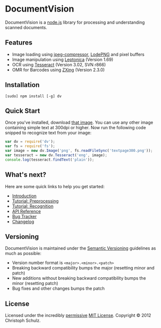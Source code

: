 # DocumentVision

DocumentVision is a [node.js](http://nodejs.org) library for processing and understanding scanned documents.

## Features

- Image loading using [jpeg-compressor](http://code.google.com/p/jpeg-compressor/), [LodePNG](http://lodev.org/lodepng/) and pixel buffers
- Image manipulation using [Leptonica](http://www.leptonica.com/) (Version 1.69)
- OCR using [Tesseract](http://code.google.com/p/tesseract-ocr/) (Version 3.02, SVN r866)
- OMR for Barcodes using [ZXing](http://code.google.com/p/zxing/) (Version 2.3.0)

## Installation

	[sudo] npm install [-g] dv

## Quick Start

Once you've installed, download [that image](https://github.com/creatale/node-dv/blob/master/test/fixtures/textpage300.png). You can use any other image containing simple text at 300dpi or higher. Now run the following code snipped to recognize text from your image:

```javascript
var dv = require('dv');
var fs = require('fs');
var image = new dv.Image('png', fs.readFileSync('textpage300.png'));
var tesseract = new dv.Tesseract('eng', image);
console.log(tesseract.findText('plain'));
```

## What's next?

Here are some quick links to help you get started:

- [Introduction](https://github.com/creatale/node-dv/wiki/Introduction)
- [Tutorial: Preprocessing](https://github.com/creatale/node-dv/wiki/Tutorial-Preprocessing)
- [Tutorial: Recognition](https://github.com/creatale/node-dv/wiki/Tutorial-Recognition)
- [API Reference](https://github.com/creatale/node-dv/wiki/API)
- [Bug Tracker](https://github.com/creatale/node-dv/issues)
- [Changelog](CHANGELOG.md)

## Versioning

DocumentVision is maintained under the [Semantic Versioning](http://semver.org/) guidelines as much as possible:

- Version number format is `<major>.<minor>.<patch>`
- Breaking backward compatibility bumps the major (resetting minor and patch)
- New additions without breaking backward compatibility bumps the minor (resetting patch)
- Bug fixes and other changes bumps the patch

## License

Licensed under the incredibly [permissive](http://en.wikipedia.org/wiki/Permissive_free_software_licence) [MIT License](http://creativecommons.org/licenses/MIT/). Copyright &copy; 2012 Christoph Schulz.
